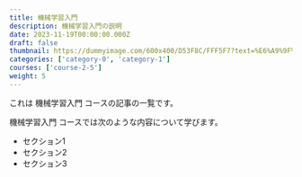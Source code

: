 ```yaml
---
title: 機械学習入門
description: 機械学習入門の説明
date: 2023-11-19T00:00:00.000Z
draft: false
thumbnail: https://dummyimage.com/600x400/D53F8C/FFF5F7?text=%E6%A9%9F%E6%A2%B0%E5%AD%A6%E7%BF%92%E5%85%A5%E9%96%80
categories: ['category-0', 'category-1']
courses: ['course-2-5']
weight: 5
---
```


これは 機械学習入門 コースの記事の一覧です。

  機械学習入門 コースでは次のような内容について学びます。

  - セクション1
  - セクション2
  - セクション3